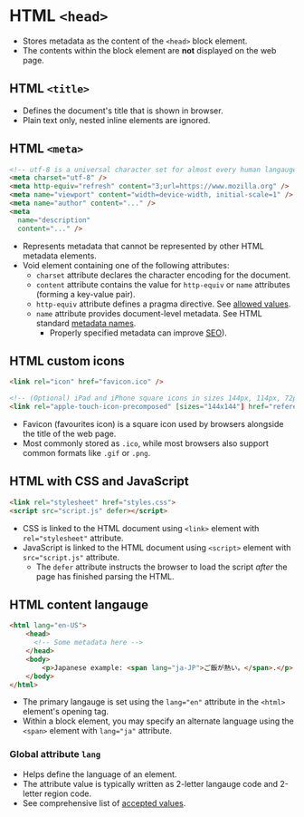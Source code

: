 # HTML `<head>`

- Stores metadata as the content of the `<head>` block element.
- The contents within the block element are **not** displayed on the web page.

## HTML `<title>`

- Defines the document's title that is shown in browser.
- Plain text only, nested inline elements are ignored.

## HTML `<meta>`

```html
<!-- utf-8 is a universal character set for almost every human langauge -->
<meta charset="utf-8" />
<meta http-equiv="refresh" content="3;url=https://www.mozilla.org" />
<meta name="viewport" content="width=device-width, initial-scale=1" />
<meta name="author" content="..." />
<meta
  name="description"
  content="..." />
```

- Represents metadata that cannot be represented by other HTML metadata elements.
- Void element containing one of the following attributes:
  - `charset` attribute declares the character encoding for the document.
  - `content` attribute contains the value for `http-equiv` or `name` attributes (forming a key-value pair).
  - `http-equiv` attribute defines a pragma directive. See [allowed values](https://developer.mozilla.org/en-US/docs/Web/HTML/Element/meta#attr-http-equiv).
  - `name` attribute provides document-level metadata. See HTML standard [metadata names](https://developer.mozilla.org/en-US/docs/Web/HTML/Element/meta/name#standard_metadata_names_defined_in_the_html_specification).
    - Properly specified metadata can improve [SEO](https://developer.mozilla.org/en-US/docs/Glossary/SEO)).

## HTML custom icons

```html
<link rel="icon" href="favicon.ico" />

<!-- (Optional) iPad and iPhone square icons in sizes 144px, 114px, 72px, and 57px -->
<link rel="apple-touch-icon-precomposed" [sizes="144x144"] href="reference/link.png">
```

- Favicon (favourites icon) is a square icon used by browsers alongside the title of the web page.
- Most commonly stored as `.ico`, while most browsers also support common formats like `.gif` or `.png`.

## HTML with CSS and JavaScript

```html
<link rel="stylesheet" href="styles.css">
<script src="script.js" defer></script>
```

- CSS is linked to the HTML document using `<link>` element with `rel="stylesheet"` attribute.
- JavaScript is linked to the HTML document using `<script>` element with `src="script.js"` attribute.
  - The `defer` attribute instructs the browser to load the script *after* the page has finished parsing the HTML.

## HTML content langauge

```HTML
<html lang="en-US">
    <head>
      <!-- Some metadata here -->
    </head>
    <body>
        <p>Japanese example: <span lang="ja-JP">ご飯が熱い。</span>.</p>
    </body>
</html>
```

- The primary langauge is set using the `lang="en"` attribute in the `<html>` element's opening tag.
- Within a block element, you may specify an alternate language using the `<span>` element with `lang="ja"` attribute.

### Global attribute `lang`

- Helps define the language of an element.
- The attribute value is typically written as 2-letter langauge code and 2-letter region code.
- See comprehensive list of [accepted values](https://www.techonthenet.com/js/language_tags.php).

